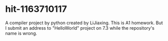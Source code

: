 # hit-1163710117
A compiler project by python created by LiJiaxing. This is A1 homework. But I submit an address to "HelloWorld" project on 7.3 while the repository's name is wrong.
